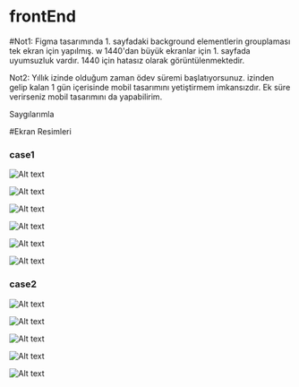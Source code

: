 # frontEnd

#Not1:
  Figma tasarımında 1. sayfadaki background elementlerin grouplaması tek ekran için yapılmış. w 1440'dan büyük ekranlar için 1. sayfada uyumsuzluk vardır.
  1440 için hatasız olarak görüntülenmektedir.
  
 Not2:
  Yıllık izinde olduğum zaman ödev süremi başlatıyorsunuz. izinden gelip kalan 1 gün içerisinde mobil tasarımını yetiştirmem imkansızdır. Ek süre verirseniz mobil     tasarımını da yapabilirim.
  
  Saygılarımla


#Ekran Resimleri

### case1
![Alt text](src/assets/screen_img/1.PNG?raw=true "Ana Sayfa")

![Alt text](src/assets/screen_img/2.PNG?raw=true "Ana Sayfa")

![Alt text](src/assets/screen_img/8.PNG?raw=true "Ana Sayfa")

![Alt text](src/assets/screen_img/9.PNG?raw=true "Ana Sayfa")

![Alt text](src/assets/screen_img/10.PNG?raw=true "Ana Sayfa")

![Alt text](src/assets/screen_img/11.PNG?raw=true "Ana Sayfa")

### case2
![Alt text](src/assets/screen_img/3.PNG?raw=true "List")

![Alt text](src/assets/screen_img/4.PNG?raw=true "paging")

![Alt text](src/assets/screen_img/5.PNG?raw=true "search")

![Alt text](src/assets/screen_img/6.PNG?raw=true "groupped")

![Alt text](src/assets/screen_img/7.PNG?raw=true "Adetail")
